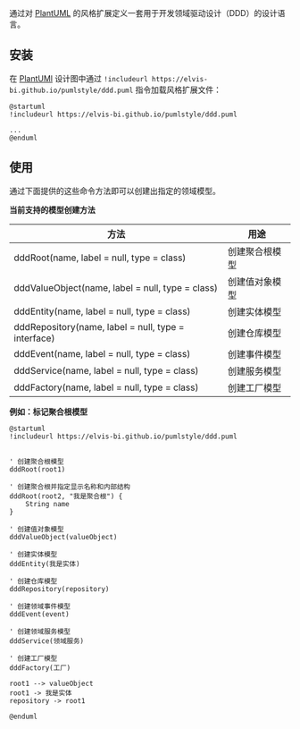 通过对 [PlantUML](http://plantuml.com/) 的风格扩展定义一套用于开发领域驱动设计（DDD）的设计语言。



## 安装

在 [PlantUMl](http://plantuml.com/) 设计图中通过 `!includeurl https://elvis-bi.github.io/pumlstyle/ddd.puml` 指令加载风格扩展文件：

```
@startuml
!includeurl https://elvis-bi.github.io/pumlstyle/ddd.puml

...
@enduml
```



## 使用

通过下面提供的这些命令方法即可以创建出指定的领域模型。



**当前支持的模型创建方法**

| 方法                                       | 用途      |
| ---------------------------------------- | ------- |
| dddRoot(name, label = null, type = class) | 创建聚合根模型 |
| dddValueObject(name, label = null, type = class) | 创建值对象模型 |
| dddEntity(name, label = null, type = class) | 创建实体模型  |
| dddRepository(name, label = null, type = interface) | 创建仓库模型  |
| dddEvent(name, label = null, type = class) | 创建事件模型  |
| dddService(name, label = null, type = class) | 创建服务模型  |
| dddFactory(name, label = null, type = class) | 创建工厂模型  |



**例如：标记聚合根模型**

```
@startuml
!includeurl https://elvis-bi.github.io/pumlstyle/ddd.puml


' 创建聚合根模型
dddRoot(root1)

' 创建聚合根并指定显示名称和内部结构
dddRoot(root2, "我是聚合根") {
    String name
}

' 创建值对象模型
dddValueObject(valueObject)

' 创建实体模型
dddEntity(我是实体)

' 创建仓库模型
dddRepository(repository)

' 创建领域事件模型
dddEvent(event)

' 创建领域服务模型
dddService(领域服务)

' 创建工厂模型
dddFactory(工厂)

root1 --> valueObject
root1 -> 我是实体
repository -> root1

@enduml
```

